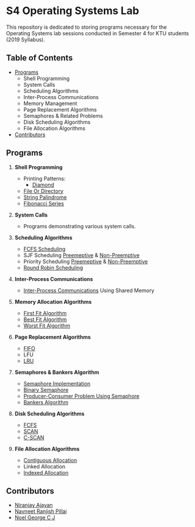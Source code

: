 # S4 Operating Systems Lab

This repository is dedicated to storing programs necessary for the Operating Systems lab sessions conducted in Semester 4 for KTU students (2019 Syllabus).

## Table of Contents

- [Programs](#programs)
   - Shell Programming
   - System Calls
   - Scheduling Algorithms
   - Inter-Process Communications
   - Memory Management
   - Page Replacement Algorithms
   - Semaphores & Related Problems
   - Disk Scheduling Algorithms
   - File Allocation Algorithms
- [Contributors](#contributors)

## Programs

1. **Shell Programming**
   - Printing Patterns:
      - [Diamond](https://github.com/dyingpotato890/KTU-S4-OS-LAB/blob/main/Shell%20Programming/diamond.sh)
   - [File Or Directory](https://github.com/dyingpotato890/KTU-S4-OS-LAB/blob/main/Shell%20Programming/file.sh)
   - [String Palindrome](https://github.com/dyingpotato890/KTU-S4-OS-LAB/blob/main/Shell%20Programming/palindrome.sh)
   - [Fibonacci Series](https://github.com/dyingpotato890/KTU-S4-OS-LAB/blob/main/Shell%20Programming/fibonacci.sh)
  
2. **System Calls**
   - Programs demonstrating various system calls.
   
4. **Scheduling Algorithms**
   - [FCFS Scheduling](https://github.com/dyingpotato890/KTU-S4-OS-LAB/blob/main/Scheduling%20Algorithms/FCFS.c)
   - SJF Scheduling [Preemeptive](https://github.com/dyingpotato890/KTU-S4-OS-LAB/blob/main/Scheduling%20Algorithms/sjfP.c) & [Non-Preemptive](https://github.com/dyingpotato890/KTU-S4-OS-LAB/blob/main/Scheduling%20Algorithms/prioritySchedulingNP.c)
   - Priority Scheduling [Preemeptive](https://github.com/dyingpotato890/KTU-S4-OS-LAB/blob/main/Scheduling%20Algorithms/prioritySchedulingP.c) & [Non-Preemptive](https://github.com/dyingpotato890/KTU-S4-OS-LAB/blob/main/Scheduling%20Algorithms/prioritySchedulingNP.c)
   - [Round Robin Scheduling](https://github.com/dyingpotato890/KTU-S4-OS-LAB/blob/main/CPU%20Scheduling/RoundRobin.c)

3. **Inter-Process Communications**
   - [Inter-Process Communications](https://github.com/dyingpotato890/KTU-S4-OS-LAB/blob/main/Inter-Process%20Communications/IPC.c) Using Shared Memory 

4. **Memory Allocation Algorithms**
   - [First Fit Algorithm](https://github.com/dyingpotato890/KTU-S4-OS-LAB/blob/main/Memory%20Allocation%20Algorithms/firstFit.c)
   - [Best Fit Algorithm](https://github.com/dyingpotato890/KTU-S4-OS-LAB/blob/main/Memory%20Allocation%20Algorithms/bestFit.c)
   - [Worst Fit Algorithm](https://github.com/dyingpotato890/KTU-S4-OS-LAB/blob/main/Memory%20Allocation%20Algorithms/worstFit.c)
   
5. **Page Replacement Algorithms**
   - [FIFO](https://github.com/dyingpotato890/KTU-S4-OS-LAB/blob/main/Page%20Replacement%20Algorithms/FIFO.c)
   - LFU
   - [LRU](https://github.com/dyingpotato890/KTU-S4-OS-LAB/blob/main/Page%20Replacement%20Algorithms/LRU.c)

7. **Semaphores & Bankers Algorithm**
   - [Semaphore Implementation](https://github.com/dyingpotato890/KTU-S4-OS-LAB/blob/main/Semaphores%20%26%20Bankers%20Algorithm/semaphore.c)
   - [Binary Semaphore](https://github.com/dyingpotato890/KTU-S4-OS-LAB/blob/main/Semaphores%20%26%20Bankers%20Algorithm/binarySemaphore.c)
   - [Producer-Consumer Problem Using Semaphore](https://github.com/dyingpotato890/KTU-S4-OS-LAB/blob/main/Semaphores%20%26%20Bankers%20Algorithm/producerConsumer.c)
   - [Bankers Algorithm](https://github.com/dyingpotato890/KTU-S4-OS-LAB/blob/main/Semaphores%20%26%20Bankers%20Algorithm/BankersAlgorithm.c)
   
8. **Disk Scheduling Algorithms**
   - [FCFS](https://github.com/dyingpotato890/KTU-S4-OS-LAB/blob/main/Disk%20Scheduling%20Algorithms/FCFS.c)
   - [SCAN](https://github.com/dyingpotato890/KTU-S4-OS-LAB/blob/main/Disk%20Scheduling%20Algorithms/SCAN.c)
   - [C-SCAN](https://github.com/dyingpotato890/KTU-S4-OS-LAB/blob/main/Disk%20Scheduling%20Algorithms/CSCAN.c)
   
9. **File Allocation Algorithms**
   - [Contiguous Allocation](https://github.com/dyingpotato890/KTU-S4-OS-LAB/blob/main/File%20Allocation%20Algorithms/contiguousFile.c)
   - Linked Allocation
   - [Indexed Allocation](https://github.com/dyingpotato890/KTU-S4-OS-LAB/blob/main/File%20Allocation%20Algorithms/indexedFile.c)

## Contributors

- [Niranjay Ajayan](https://github.com/dyingpotato890)
- [Navneet Ranjish Pillai](https://github.com/Lionel-Logan)
- [Noel George C J](https://github.com/noelg-cj)
